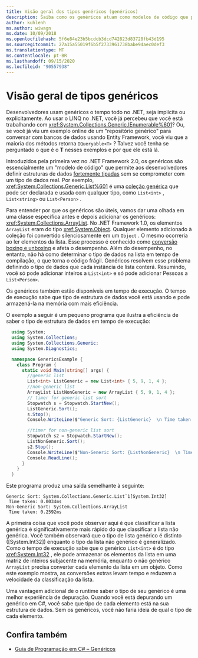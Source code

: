 ```yaml
---
title: Visão geral dos tipos genéricos (genéricos)
description: Saiba como os genéricos atuam como modelos de código que permitem que você defina estruturas de dados fortemente tipadas sem se comprometer com um tipo de dados real.
author: kuhlenh
ms.author: wiwagn
ms.date: 10/09/2018
ms.openlocfilehash: 5f6e84e23b5bcdcb3dcd742823d83728fb43d195
ms.sourcegitcommit: 27a15a55019f6b5f2733961738babe94aec0def3
ms.translationtype: MT
ms.contentlocale: pt-BR
ms.lasthandoff: 09/15/2020
ms.locfileid: "90557938"
---
```

# <a name="generic-types-overview"></a>Visão geral de tipos genéricos

Desenvolvedores usam genéricos o tempo todo no .NET, seja implícita ou explicitamente. Ao usar o LINQ no .NET, você já percebeu que você está trabalhando com <xref:System.Collections.Generic.IEnumerable%601>? Ou, se você já viu um exemplo online de um "repositório genérico" para conversar com bancos de dados usando Entity Framework, você viu que a maioria dos métodos retorna `IQueryable<T>` ? Talvez você tenha se perguntado o que é o **T** nesses exemplos e por que ele está lá.

Introduzidos pela primeira vez no .NET Framework 2.0, os genéricos são essencialmente um "modelo de código" que permite aos desenvolvedores definir estruturas de dados [fortemente tipadas](/previous-versions/dotnet/netframework-4.0/hbzz1a9a(v=vs.100)) sem se comprometer com um tipo de dados real. Por exemplo, <xref:System.Collections.Generic.List%601> é uma [coleção genérica](xref:System.Collections.Generic) que pode ser declarada e usada com qualquer tipo, como `List<int>` , `List<string>` ou `List<Person>` .

Para entender por que os genéricos são úteis, vamos dar uma olhada em uma classe específica antes e depois adicionar os genéricos: <xref:System.Collections.ArrayList>. No .NET Framework 1.0, os elementos `ArrayList` eram do tipo <xref:System.Object>. Qualquer elemento adicionado à coleção foi convertido silenciosamente em um `Object` . O mesmo ocorreria ao ler elementos da lista. Esse processo é conhecido como [conversão boxing e unboxing](../csharp/programming-guide/types/boxing-and-unboxing.md) e afeta o desempenho. Além do desempenho, no entanto, não há como determinar o tipo de dados na lista em tempo de compilação, o que torna o código frágil. Genéricos resolvem esse problema definindo o tipo de dados que cada instância de lista conterá. Resumindo, você só pode adicionar inteiros a `List<int>` e só pode adicionar Pessoas a `List<Person>`.

Os genéricos também estão disponíveis em tempo de execução. O tempo de execução sabe que tipo de estrutura de dados você está usando e pode armazená-la na memória com mais eficiência.

O exemplo a seguir é um pequeno programa que ilustra a eficiência de saber o tipo de estrutura de dados em tempo de execução:

```csharp
  using System;
  using System.Collections;
  using System.Collections.Generic;
  using System.Diagnostics;

  namespace GenericsExample {
    class Program {
      static void Main(string[] args) {
        //generic list
        List<int> ListGeneric = new List<int> { 5, 9, 1, 4 };
        //non-generic list
        ArrayList ListNonGeneric = new ArrayList { 5, 9, 1, 4 };
        // timer for generic list sort
        Stopwatch s = Stopwatch.StartNew();
        ListGeneric.Sort();
        s.Stop();
        Console.WriteLine($"Generic Sort: {ListGeneric}  \n Time taken: {s.Elapsed.TotalMilliseconds}ms");

        //timer for non-generic list sort
        Stopwatch s2 = Stopwatch.StartNew();
        ListNonGeneric.Sort();
        s2.Stop();
        Console.WriteLine($"Non-Generic Sort: {ListNonGeneric}  \n Time taken: {s2.Elapsed.TotalMilliseconds}ms");
        Console.ReadLine();
      }
    }
  }
```

Este programa produz uma saída semelhante à seguinte:

```console
Generic Sort: System.Collections.Generic.List`1[System.Int32]
 Time taken: 0.0034ms
Non-Generic Sort: System.Collections.ArrayList
 Time taken: 0.2592ms
```

A primeira coisa que você pode observar aqui é que classificar a lista genérica é significativamente mais rápido do que classificar a lista não genérica. Você também observará que o tipo de lista genérico é distinto ([System.Int32]) enquanto o tipo da lista não genérico é generalizado. Como o tempo de execução sabe que o genérico `List<int>` é do tipo <xref:System.Int32> , ele pode armazenar os elementos da lista em uma matriz de inteiros subjacente na memória, enquanto o não genérico `ArrayList` precisa converter cada elemento da lista em um objeto. Como este exemplo mostra, as conversões extras levam tempo e reduzem a velocidade da classificação da lista.

Uma vantagem adicional de o runtime saber o tipo de seu genérico é uma melhor experiência de depuração. Quando você está depurando um genérico em C#, você sabe que tipo de cada elemento está na sua estrutura de dados. Sem os genéricos, você não faria ideia de qual o tipo de cada elemento.

## <a name="see-also"></a>Confira também

- [Guia de Programação em C# – Genéricos](../csharp/programming-guide/generics/index.md)
